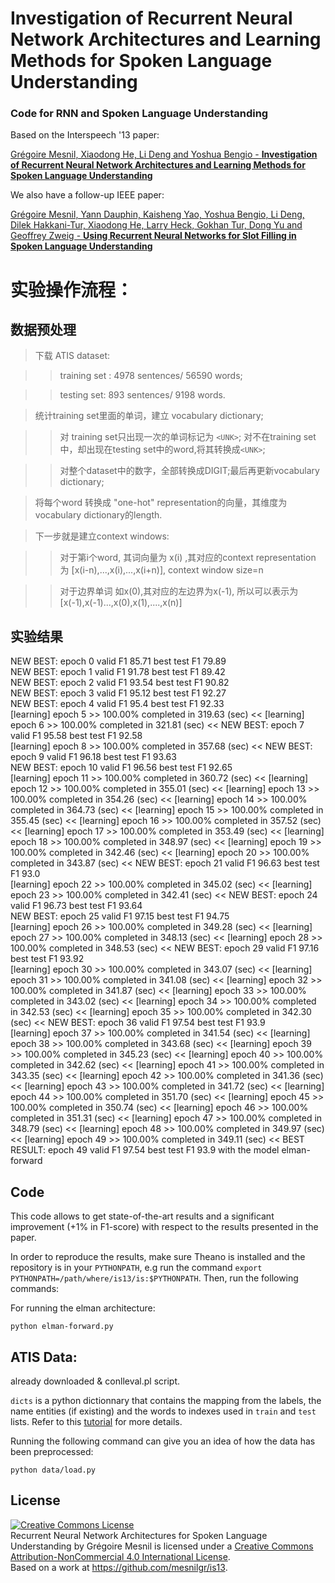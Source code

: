 Investigation of Recurrent Neural Network Architectures and Learning Methods for Spoken Language Understanding
==============================================================================================================

### Code for RNN and Spoken Language Understanding

Based on the Interspeech '13 paper:

[Grégoire Mesnil, Xiaodong He, Li Deng and Yoshua Bengio - **Investigation of Recurrent Neural Network Architectures and Learning Methods for Spoken Language Understanding**](http://www.iro.umontreal.ca/~lisa/pointeurs/RNNSpokenLanguage2013.pdf)

We also have a follow-up IEEE paper:

[Grégoire Mesnil, Yann Dauphin, Kaisheng Yao, Yoshua Bengio, Li Deng, Dilek Hakkani-Tur, Xiaodong He, Larry Heck, Gokhan Tur, Dong Yu and Geoffrey Zweig - **Using Recurrent Neural Networks for Slot Filling in Spoken Language Understanding**](http://www.iro.umontreal.ca/~lisa/pointeurs/taslp_RNNSLU_final_doubleColumn.pdf)

# 实验操作流程：

## 数据预处理 

>下载 ATIS dataset: 

>>training set : 4978 sentences/ 56590 words;

>>testing set: 893 sentences/ 9198 words.

>统计training set里面的单词，建立 vocabulary dictionary; 

>>对 training set只出现一次的单词标记为 `<UNK>`;
 对不在training set中，却出现在testing set中的word,将其转换成`<UNK>`;

>>对整个dataset中的数字，全部转换成DIGIT;最后再更新vocabulary dictionary;

> 将每个word 转换成 "one-hot" representation的向量，其维度为vocabulary dictionary的length.

> 下一步就是建立context windows:

>>对于第i个word, 其词向量为 x(i) ,其对应的context representation 为 [x(i-n),...,x(i),...,x(i+n)], context window size=n

>> 对于边界单词 如x(0),其对应的左边界为x(-1), 所以可以表示为 [x(-1),x(-1)...,x(0),x(1),....,x(n)]


## 实验结果
NEW BEST: epoch 0 valid F1 85.71 best test F1 79.89                     
NEW BEST: epoch 1 valid F1 91.78 best test F1 89.42                     
NEW BEST: epoch 2 valid F1 93.54 best test F1 90.82                     
NEW BEST: epoch 3 valid F1 95.12 best test F1 92.27                     
NEW BEST: epoch 4 valid F1 95.4 best test F1 92.33                     
[learning] epoch 5 >> 100.00% completed in 319.63 (sec) <<
[learning] epoch 6 >> 100.00% completed in 321.81 (sec) <<
NEW BEST: epoch 7 valid F1 95.58 best test F1 92.58                     
[learning] epoch 8 >> 100.00% completed in 357.68 (sec) <<
NEW BEST: epoch 9 valid F1 96.18 best test F1 93.63                     
NEW BEST: epoch 10 valid F1 96.56 best test F1 92.65                     
[learning] epoch 11 >> 100.00% completed in 360.72 (sec) <<
[learning] epoch 12 >> 100.00% completed in 355.01 (sec) <<
[learning] epoch 13 >> 100.00% completed in 354.26 (sec) <<
[learning] epoch 14 >> 100.00% completed in 364.73 (sec) <<
[learning] epoch 15 >> 100.00% completed in 355.45 (sec) <<
[learning] epoch 16 >> 100.00% completed in 357.52 (sec) <<
[learning] epoch 17 >> 100.00% completed in 353.49 (sec) <<
[learning] epoch 18 >> 100.00% completed in 348.97 (sec) <<
[learning] epoch 19 >> 100.00% completed in 342.46 (sec) <<
[learning] epoch 20 >> 100.00% completed in 343.87 (sec) <<
NEW BEST: epoch 21 valid F1 96.63 best test F1 93.0                     
[learning] epoch 22 >> 100.00% completed in 345.02 (sec) <<
[learning] epoch 23 >> 100.00% completed in 342.41 (sec) <<
NEW BEST: epoch 24 valid F1 96.73 best test F1 93.64                     
NEW BEST: epoch 25 valid F1 97.15 best test F1 94.75                     
[learning] epoch 26 >> 100.00% completed in 349.28 (sec) <<
[learning] epoch 27 >> 100.00% completed in 348.13 (sec) <<
[learning] epoch 28 >> 100.00% completed in 348.53 (sec) <<
NEW BEST: epoch 29 valid F1 97.16 best test F1 93.92                     
[learning] epoch 30 >> 100.00% completed in 343.07 (sec) <<
[learning] epoch 31 >> 100.00% completed in 341.08 (sec) <<
[learning] epoch 32 >> 100.00% completed in 341.87 (sec) <<
[learning] epoch 33 >> 100.00% completed in 343.02 (sec) <<
[learning] epoch 34 >> 100.00% completed in 342.53 (sec) <<
[learning] epoch 35 >> 100.00% completed in 342.30 (sec) <<
NEW BEST: epoch 36 valid F1 97.54 best test F1 93.9                     
[learning] epoch 37 >> 100.00% completed in 341.54 (sec) <<
[learning] epoch 38 >> 100.00% completed in 343.68 (sec) <<
[learning] epoch 39 >> 100.00% completed in 345.23 (sec) <<
[learning] epoch 40 >> 100.00% completed in 342.62 (sec) <<
[learning] epoch 41 >> 100.00% completed in 343.35 (sec) <<
[learning] epoch 42 >> 100.00% completed in 341.36 (sec) <<
[learning] epoch 43 >> 100.00% completed in 341.72 (sec) <<
[learning] epoch 44 >> 100.00% completed in 351.70 (sec) <<
[learning] epoch 45 >> 100.00% completed in 350.74 (sec) <<
[learning] epoch 46 >> 100.00% completed in 351.31 (sec) <<
[learning] epoch 47 >> 100.00% completed in 348.79 (sec) <<
[learning] epoch 48 >> 100.00% completed in 349.97 (sec) <<
[learning] epoch 49 >> 100.00% completed in 349.11 (sec) <<
BEST RESULT: epoch 49 valid F1 97.54 best test F1 93.9 with the model elman-forward



## Code

This code allows to get state-of-the-art results and a significant improvement
(+1% in F1-score) with respect to the results presented in the paper.

In order to reproduce the results, make sure Theano is installed and the
repository is in your `PYTHONPATH`, e.g run the command
`export PYTHONPATH=/path/where/is13/is:$PYTHONPATH`. Then, run the following
commands:


For running the elman architecture:

```
python elman-forward.py
```

## ATIS Data: 
already downloaded & conlleval.pl script.






`dicts` is a python dictionnary that contains the mapping from the labels, the
name entities (if existing) and the words to indexes used in `train` and `test`
lists. Refer to this [tutorial](http://deeplearning.net/tutorial/rnnslu.html) for more details. 

Running the following command can give you an idea of how the data has been preprocessed:

```
python data/load.py
```

## License

<a rel="license" href="http://creativecommons.org/licenses/by-nc/4.0/"><img alt="Creative Commons License" style="border-width:0" src="https://i.creativecommons.org/l/by-nc/4.0/88x31.png" /></a><br /><span xmlns:dct="http://purl.org/dc/terms/" property="dct:title">Recurrent Neural Network Architectures for Spoken Language Understanding</span> by <span xmlns:cc="http://creativecommons.org/ns#" property="cc:attributionName">Grégoire Mesnil</span> is licensed under a <a rel="license" href="http://creativecommons.org/licenses/by-nc/4.0/">Creative Commons Attribution-NonCommercial 4.0 International License</a>.<br />Based on a work at <a xmlns:dct="http://purl.org/dc/terms/" href="https://github.com/mesnilgr/is13" rel="dct:source">https://github.com/mesnilgr/is13</a>.



